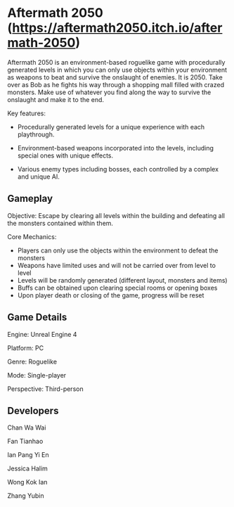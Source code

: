 # Aftermath 2050 (https://aftermath2050.itch.io/aftermath-2050)

Aftermath 2050 is an environment-based roguelike game with procedurally generated levels in which you can only use objects within your environment as weapons to beat and survive the onslaught of enemies. It is 2050. Take over as Bob as he fights his way through a shopping mall filled with crazed monsters. Make use of whatever you find along the way to survive the onslaught and make it to the end.

Key features:

- Procedurally generated levels for a unique experience with each playthrough.

- Environment-based weapons incorporated into the levels, including special ones with unique effects.

- Various enemy types including bosses, each controlled by a complex and unique AI.

## Gameplay
Objective: Escape by clearing all levels within the building and defeating all the monsters contained within them.

Core Mechanics:
- Players can only use the objects within the environment to defeat the monsters
- Weapons have limited uses and will not be carried over from level to level
- Levels will be randomly generated (different layout, monsters and items)
- Buffs can be obtained upon clearing special rooms or opening boxes
- Upon player death or closing of the game, progress will be reset

## Game Details
Engine: Unreal Engine 4

Platform: PC

Genre: Roguelike

Mode: Single-player

Perspective: Third-person

## Developers
Chan Wa Wai

Fan Tianhao

Ian Pang Yi En

Jessica Halim

Wong Kok Ian

Zhang Yubin
